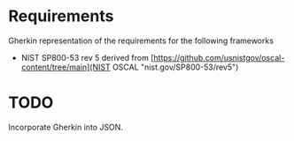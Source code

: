 # Requirements

Gherkin representation of the requirements for the following frameworks

* NIST SP800-53 rev 5 derived from [https://github.com/usnistgov/oscal-content/tree/main](NIST OSCAL "nist.gov/SP800-53/rev5")

# TODO

Incorporate Gherkin into JSON.